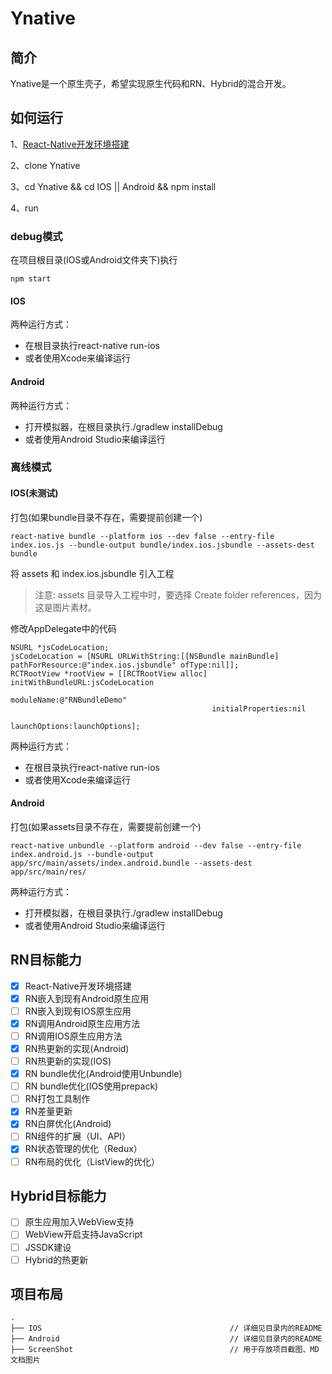 # Ynative
## 简介
Ynative是一个原生壳子，希望实现原生代码和RN、Hybrid的混合开发。
## 如何运行

1、[React-Native开发环境搭建](https://facebook.github.io/react-native/docs/getting-started.html)

2、clone Ynative

3、cd Ynative && cd IOS || Android && npm install

4、run

### debug模式
在项目根目录(IOS或Android文件夹下)执行
```
npm start
```
#### IOS
两种运行方式：
- 在根目录执行react-native run-ios
- 或者使用Xcode来编译运行
#### Android
两种运行方式：
- 打开模拟器，在根目录执行./gradlew installDebug
- 或者使用Android Studio来编译运行

### 离线模式
#### IOS(未测试)
打包(如果bundle目录不存在，需要提前创建一个)
```
react-native bundle --platform ios --dev false --entry-file index.ios.js --bundle-output bundle/index.ios.jsbundle --assets-dest bundle
```
将 assets 和 index.ios.jsbundle 引入工程
>注意: assets 目录导入工程中时，要选择 Create folder references，因为这是图片素材。

修改AppDelegate中的代码
```
NSURL *jsCodeLocation;
jsCodeLocation = [NSURL URLWithString:[[NSBundle mainBundle] pathForResource:@"index.ios.jsbundle" ofType:nil]];
RCTRootView *rootView = [[RCTRootView alloc] initWithBundleURL:jsCodeLocation
                                                    moduleName:@"RNBundleDemo"
                                             initialProperties:nil
                                                 launchOptions:launchOptions];
```
两种运行方式：
- 在根目录执行react-native run-ios
- 或者使用Xcode来编译运行
#### Android
打包(如果assets目录不存在，需要提前创建一个)
```
react-native unbundle --platform android --dev false --entry-file index.android.js --bundle-output app/src/main/assets/index.android.bundle --assets-dest app/src/main/res/
```
两种运行方式：
- 打开模拟器，在根目录执行./gradlew installDebug
- 或者使用Android Studio来编译运行

## RN目标能力
- [x] React-Native开发环境搭建
- [x] RN嵌入到现有Android原生应用
- [ ] RN嵌入到现有IOS原生应用
- [x] RN调用Android原生应用方法
- [ ] RN调用IOS原生应用方法
- [x] RN热更新的实现(Android)
- [ ] RN热更新的实现(IOS)
- [x] RN bundle优化(Android使用Unbundle)
- [ ] RN bundle优化(IOS使用prepack)
- [ ] RN打包工具制作
- [x] RN差量更新
- [x] RN白屏优化(Android)
- [ ] RN组件的扩展（UI、API）
- [x] RN状态管理的优化（Redux）
- [ ] RN布局的优化（ListView的优化）
## Hybrid目标能力
- [ ] 原生应用加入WebView支持
- [ ] WebView开启支持JavaScript
- [ ] JSSDK建设
- [ ] Hybrid的热更新
## 项目布局

```
.
├── IOS                                          // 详细见目录内的README
├── Android                                      // 详细见目录内的README
├── ScreenShot                                   // 用于存放项目截图、MD文档图片

```
